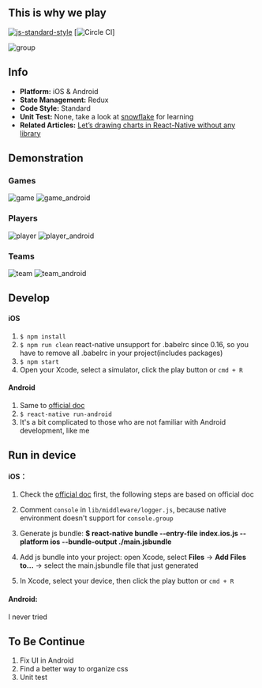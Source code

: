 ## This is why we play 
[![js-standard-style](https://img.shields.io/badge/code%20style-standard-brightgreen.svg?style=flat)](https://github.com/Smarto-Dev/livematches)
[![Circle CI](https://circleci.com/gh/wwayne/react-native-nba-app/tree/master.svg?style=svg)]

![group](https://cloud.githubusercontent.com/assets/5305874/12059257/dacf1ad0-af92-11e5-920c-ba4818d8dc1d.png)

## Info
* **Platform:** iOS & Android
* **State Management:** Redux
* **Code Style:** Standard
* **Unit Test:** None, take a look at [snowflake](https://github.com/bartonhammond/snowflake) for learning
* **Related Articles:** [Let’s drawing charts in React-Native without any library](https://medium.com/@wwayne_me/let-s-drawing-charts-in-react-native-without-any-library-4c20ba38d8ab#.kyyxnrb9s)

## Demonstration
### Games
![game](https://cloud.githubusercontent.com/assets/5305874/12422631/e33d57ca-bf02-11e5-8bdf-e10df77fc1fb.gif)
![game_android](https://cloud.githubusercontent.com/assets/5305874/12530667/eb14e1c2-c220-11e5-864d-971e62646afa.gif)

### Players
![player](https://cloud.githubusercontent.com/assets/5305874/12422675/19ae6696-bf03-11e5-87d5-6abc805b62b8.gif)
![player_android](https://cloud.githubusercontent.com/assets/5305874/12530668/f42c16b8-c220-11e5-82a5-a886cd0cfd65.gif)

### Teams
![team](https://cloud.githubusercontent.com/assets/5305874/12422777/7dc6d870-bf03-11e5-82eb-634b14d34f16.gif)
![team_android](https://cloud.githubusercontent.com/assets/5305874/12530753/dc968fd0-c223-11e5-98ed-a55771ce5333.gif)


## Develop
#### iOS
1. `$ npm install`
2. `$ npm run clean` react-native unsupport for .babelrc since 0.16, so you have to remove all .babelrc in your project(includes packages)
3. `$ npm start`
4. Open your Xcode, select a simulator, click the play button or `cmd + R`

#### Android
1. Same to [official doc](http://facebook.github.io/react-native/docs/android-setup.html#content)
2. `$ react-native run-android`
3. It's a bit complicated to those who are not familiar with Android development, like me

## Run in device
#### iOS：
1. Check the [official doc](http://facebook.github.io/react-native/docs/running-on-device-ios.html#using-offline-bundle) first, the following steps are based on official doc

2. Comment `console` in `lib/middleware/logger.js`, because native environment doesn't support for `console.group`

3. Generate js bundle: **$ react-native bundle --entry-file index.ios.js --platform ios --bundle-output ./main.jsbundle**

4. Add js bundle into your project: open Xcode, select **Files** -> **Add Files to...** -> select the main.jsbundle file that just generated

5. In Xcode, select your device, then click the play button or `cmd + R`

#### Android:
I never tried

## To Be Continue
1. Fix UI in Android
2. Find a better way to organize css
3. Unit test

